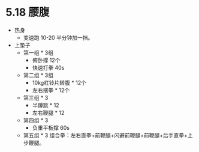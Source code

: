# 5.18  腰腹
* 热身
    * 变速跑 10-20  半分钟加一挡。
* 上垫子
    * 第一组 * 3组
        * 俯卧撑 12个
        * 快速打拳 40s
    * 第二组 * 3组
        * 10kg杠铃片转腹 * 12个
        * 左右摆拳 * 12个
    * 第三组 * 3
        * 半蹲跳 * 12
        * 左右鞭腿 * 12
    * 第四组 * 3
        * 负重平板撑 60s
    * 第五组 * 3
        组合拳：左右直拳+前鞭腿+闪避前鞭腿+前鞭腿+后手直拳+上步鞭腿。
